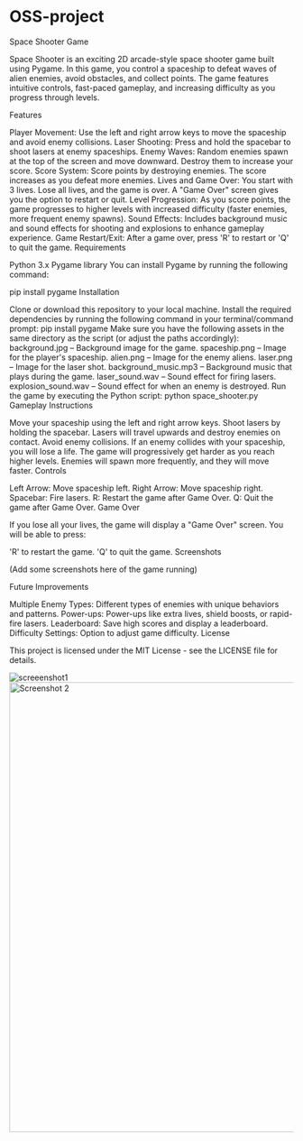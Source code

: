 # OSS-project
Space Shooter Game

Space Shooter is an exciting 2D arcade-style space shooter game built using Pygame. In this game, you control a spaceship to defeat waves of alien enemies, avoid obstacles, and collect points. The game features intuitive controls, fast-paced gameplay, and increasing difficulty as you progress through levels.

Features

Player Movement: Use the left and right arrow keys to move the spaceship and avoid enemy collisions.
Laser Shooting: Press and hold the spacebar to shoot lasers at enemy spaceships.
Enemy Waves: Random enemies spawn at the top of the screen and move downward. Destroy them to increase your score.
Score System: Score points by destroying enemies. The score increases as you defeat more enemies.
Lives and Game Over: You start with 3 lives. Lose all lives, and the game is over. A "Game Over" screen gives you the option to restart or quit.
Level Progression: As you score points, the game progresses to higher levels with increased difficulty (faster enemies, more frequent enemy spawns).
Sound Effects: Includes background music and sound effects for shooting and explosions to enhance gameplay experience.
Game Restart/Exit: After a game over, press 'R' to restart or 'Q' to quit the game.
Requirements

Python 3.x
Pygame library
You can install Pygame by running the following command:

pip install pygame
Installation

Clone or download this repository to your local machine.
Install the required dependencies by running the following command in your terminal/command prompt:
pip install pygame
Make sure you have the following assets in the same directory as the script (or adjust the paths accordingly):
background.jpg – Background image for the game.
spaceship.png – Image for the player's spaceship.
alien.png – Image for the enemy aliens.
laser.png – Image for the laser shot.
background_music.mp3 – Background music that plays during the game.
laser_sound.wav – Sound effect for firing lasers.
explosion_sound.wav – Sound effect for when an enemy is destroyed.
Run the game by executing the Python script:
python space_shooter.py
Gameplay Instructions

Move your spaceship using the left and right arrow keys.
Shoot lasers by holding the spacebar. Lasers will travel upwards and destroy enemies on contact.
Avoid enemy collisions. If an enemy collides with your spaceship, you will lose a life.
The game will progressively get harder as you reach higher levels. Enemies will spawn more frequently, and they will move faster.
Controls

Left Arrow: Move spaceship left.
Right Arrow: Move spaceship right.
Spacebar: Fire lasers.
R: Restart the game after Game Over.
Q: Quit the game after Game Over.
Game Over

If you lose all your lives, the game will display a "Game Over" screen. You will be able to press:

'R' to restart the game.
'Q' to quit the game.
Screenshots

(Add some screenshots here of the game running)

Future Improvements

Multiple Enemy Types: Different types of enemies with unique behaviors and patterns.
Power-ups: Power-ups like extra lives, shield boosts, or rapid-fire lasers.
Leaderboard: Save high scores and display a leaderboard.
Difficulty Settings: Option to adjust game difficulty.
License

This project is licensed under the MIT License - see the LICENSE file for details.

![screeenshot1](https://github.com/user-attachments/assets/d418ca6d-50e3-458e-bc21-270132d08e13)<img width="798" alt="Screenshot 2" src="https://github.com/user-attachments/assets/078bc534-b6e0-4a5f-b395-b7d059f91877">


